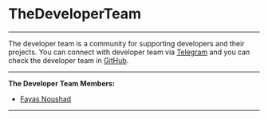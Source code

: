 # TheDeveloperTeam

---

The developer team is a community for supporting developers and their projects. You can connect with developer team via [Telegram](https://telegram.me/TheDeveloperTeam) and you can check the developer team in [GitHub](https://github.com/TheDeveloperTeam).

---

**The Developer Team Members:**

- [Fayas Noushad](https://github.com/FayasNoushad)

---
